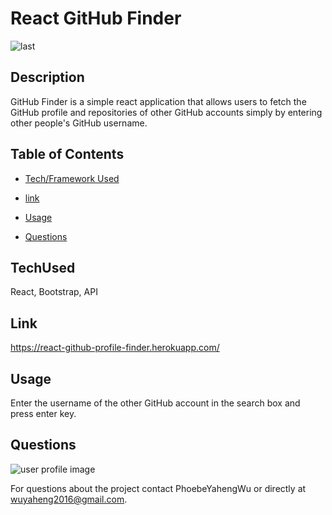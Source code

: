 
# React GitHub Finder
![last](https://user-images.githubusercontent.com/52837649/86248012-474fb900-bb7b-11ea-9788-9a573aa09714.gif)

## Description
GitHub Finder is a simple react application that allows users to fetch the GitHub profile and repositories of other GitHub accounts simply by entering other people's GitHub username.

## Table of Contents

* [Tech/Framework Used](#TechUsed)

* [link](#Link)

* [Usage](#usage)

* [Questions](#Questions)


## TechUsed
React, Bootstrap, API

## Link
https://react-github-profile-finder.herokuapp.com/

## Usage
Enter the username of the other GitHub account in the search box and press enter key.

## Questions
![user profile image](https://avatars0.githubusercontent.com/u/52837649?v=4)

For questions about the project contact PhoebeYahengWu or directly at wuyaheng2016@gmail.com.

